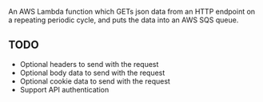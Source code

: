 An AWS Lambda function which GETs json data from an HTTP endpoint on a repeating periodic cycle, and puts the data into an AWS SQS queue.


## TODO

- Optional headers to send with the request
- Optional body data to send with the request
- Optional cookie data to send with the request
- Support API authentication